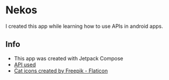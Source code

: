 # Nekos
I created this app while learning how to use APIs in android apps.
## Info
- This app was created with Jetpack Compose
- [API used](https://nekos.best/)
- [Cat icons created by Freepik - Flaticon](https://www.flaticon.com/free-icons/cat)
